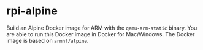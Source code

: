 # rpi-alpine

Build an Alpine Docker image for ARM with the `qemu-arm-static` binary.
You are able to run this Docker image in Docker for Mac/Windows.
The Docker image is based on `armhf/alpine`.
